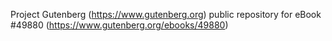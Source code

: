 Project Gutenberg (https://www.gutenberg.org) public repository for eBook #49880 (https://www.gutenberg.org/ebooks/49880)
